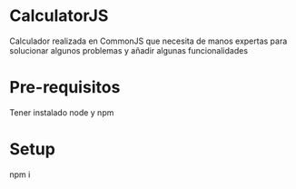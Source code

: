 # CalculatorJS

Calculador realizada en CommonJS que necesita de manos expertas para solucionar algunos problemas y añadir algunas funcionalidades

# Pre-requisitos

Tener instalado node y npm

# Setup

npm i
